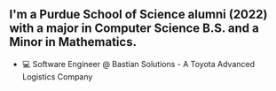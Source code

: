 ## I'm a Purdue School of Science alumni (2022) with a major in Computer Science B.S. and a Minor in Mathematics.
- :computer: Software Engineer @ Bastian Solutions - A Toyota Advanced Logistics Company
